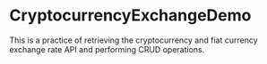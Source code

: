 # CryptocurrencyExchangeDemo
This is a practice of retrieving the cryptocurrency and fiat currency exchange rate API and performing CRUD operations.
